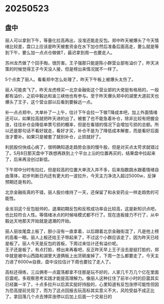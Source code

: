 # 20250523

## 盘中

丽人可以拿到下午，等量化拉高再出，没准还能走反包。郑中昨天被爆头了今天情绪比较差，盘口上应该是昨天被套资金在水下加仓然后准备后面高走，要么就是等到下午，要么加一点点仓做做T，最迟拿到周一也要走人。

苏州龙杰做了个回手掏，很厉害。王子强那只能是陈小群营业部有溢价了，昨天决策的时候觉得王子今天没人接，但是榜出来情况就不一样了。

5个点卖了丽人。看看郑中怎么处理了，昨天下午板上被爆头太伤了。

丽人可能卖飞了，昨天龙虎榜买一北京金融街这个营业部的大佬挺有格局的，一般都有溢价，之前中毅达和渝三峡他也有参与。至于昨天爆头郑中的湖里大道前天也爆头了王子，这个营业部以后看到要躲远一点。

补一点点郑中，大单补了一上午，估计下午会拉一下做T降成本吧，加上外面情绪还可以，如果拉高就把昨天进的出了。被套了也不能急着补仓，除非比较有把握会涨，往往补仓会降低单票亏损的概率，但是在看错的情况下会增加亏损的总额。所以还是那句话不看好就走，看好才买，补仓不是为了降低成本解套，而是看好后面涨才要补。如果只是被套了就别补仓，止损就好了。

利民股份快成心病了，很明确知道走趋势会涨的慢牛股，但是对买点太苛求就错过了。5月8日那天盘中下跌想再跌到上个平台上沿的位置再买的，结果盘中拉起来了，后来再没创过新低。

下午郑中分时有拉红，但是较高的位置大单流入并不多，后来指数跳水跟着情绪自由落体，初步判断日内还有更大的一波拉升，今天主力净流入超过5000w，反弹预期还是有的。

北京金融街真的不错，丽人股价维持了一天，还保留了和永安药业一样走趋势的可能性。

金龙羽这个反包挺帅的，退潮初期反包和反核成功率会比较高，这是新知识点吧，也比较符合人性。等情绪冰点的时候啥模式都不行了。现在连板接力不行了，从中毅达天地那天开始就是退潮的开始。

丽人丽妆尾盘上板了，胆小没有一直拿着，以后跟着北京金融街混了，凡是他上榜的高看一眼。丽人上板还给王子带起来了，不过这个小群应该走了，因为昨天已经是板了。丽人今天是反包的首板，下周过来估计还有溢价呢。\
王子还是板了，有点打脸，榜出来再看吧，反正昨天早上王子没去是挺打脸的，郑中就是被中山西路和湖里大道俩板上出货砸废掉了，下周一怎么都要走了，今天主力进了6000w自救，盘中没拉估计下周也要拉了走人了。

高标还得练，三瓜俩枣一点震荡都拿不住那是玩不好的，人家几千万几个亿在里面巨震呢。多观察思考实践才能提高理解力。像丽人这种扛住了前半小时的巨震其实已经赢一半了，十点多拉升以后其实挺好持股的，心里知道有反包涨停可能性但因为恐高提前兑现了，而为了这点回报去玩高标其实意义不大，风险受益不成正比了。拿回落几个点去博弈涨停以后加上后面一个交易日的
